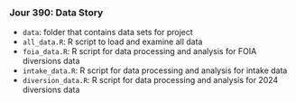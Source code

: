 ### Jour 390: Data Story 
- `data`: folder that contains data sets for project 
- `all_data.R`: R script to load and examine all data 
- `foia_data.R`: R script for data processing and analysis for FOIA diversions data 
- `intake_data.R`: R script for data processing and analysis for intake data
- `diversion_data.R`: R script for data processing and analysis for 2024 diversions data 

